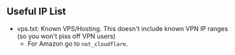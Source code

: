 ## Useful IP List

- vps.txt: Known VPS/Hosting. This doesn't include known VPN IP ranges (so you won't piss off VPN users)
  - For Amazon go to `not_cloudflare`.
